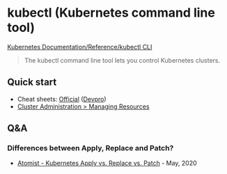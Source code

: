 # kubectl (Kubernetes command line tool)

[Kubernetes Documentation/Reference/kubectl CLI](https://kubernetes.io/docs/reference/kubectl/)

> The kubectl command line tool lets you control Kubernetes clusters.

## Quick start

- Cheat sheets: [Official](https://kubernetes.io/docs/reference/kubectl/cheatsheet/) ([Devpro](https://github.com/devpro/everyday-cheatsheets/blob/master/docs/kubectl.md))
- [Cluster Administration > Managing Resources](https://kubernetes.io/docs/concepts/cluster-administration/manage-deployment/)

## Q&A

### Differences between Apply, Replace and Patch?

- [Atomist - Kubernetes Apply vs. Replace vs. Patch](https://blog.atomist.com/kubernetes-apply-replace-patch/) - May, 2020
